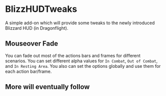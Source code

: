 # BlizzHUDTweaks
A simple add-on which will provide some tweaks to the newly introduced Blizzard HUD (in Dragonflight).

## Mouseover Fade
You can fade out most of the actions bars and frames for different scenarios. You can set different alpha values for `In Combat`, `Out of Combat`, and `In Resting Area`. You also can set the options globally and use them for each action bar/frame.

## More will eventually follow